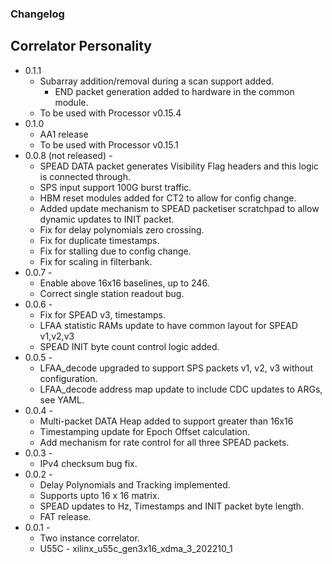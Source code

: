 ### Changelog
## Correlator Personality
* 0.1.1
    * Subarray addition/removal during a scan support added.
        * END packet generation added to hardware in the common module.
    * To be used with Processor v0.15.4
* 0.1.0
    * AA1 release
    * To be used with Processor v0.15.1
* 0.0.8 (not released) - 
    * SPEAD DATA packet generates Visibility Flag headers and this logic is connected through.
    * SPS input support 100G burst traffic.
    * HBM reset modules added for CT2 to allow for config change.
    * Added update mechanism to SPEAD packetiser scratchpad to allow dynamic updates to INIT packet.
    * Fix for delay polynomials zero crossing.
    * Fix for duplicate timestamps.
    * Fix for stalling due to config change.
    * Fix for scaling in filterbank.
* 0.0.7 - 
    * Enable above 16x16 baselines, up to 246.
    * Correct single station readout bug.
* 0.0.6 - 
    * Fix for SPEAD v3, timestamps.
    * LFAA statistic RAMs update to have common layout for SPEAD v1,v2,v3
    * SPEAD INIT byte count control logic added.
* 0.0.5 - 
    * LFAA_decode upgraded to support SPS packets v1, v2, v3 without configuration.
    * LFAA_decode address map update to include CDC updates to ARGs, see YAML.
* 0.0.4 - 
    * Multi-packet DATA Heap added to support greater than 16x16
    * Timestamping update for Epoch Offset calculation.
    * Add mechanism for rate control for all three SPEAD packets.
* 0.0.3 - 
    * IPv4 checksum bug fix.
* 0.0.2 - 
    * Delay Polynomials and Tracking implemented.
    * Supports upto 16 x 16 matrix.
    * SPEAD updates to Hz, Timestamps and INIT packet byte length.
    * FAT release.
* 0.0.1 - 
    * Two instance correlator.
    * U55C  - xilinx_u55c_gen3x16_xdma_3_202210_1
